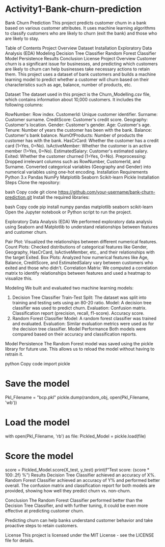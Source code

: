 # Activity1-Bank-churn-prediction
 Bank Churn Prediction
This project predicts customer churn in a bank based on various customer attributes. It uses machine learning algorithms to classify customers who are likely to churn (exit the bank) and those who are likely to stay.

Table of Contents
Project Overview
Dataset
Installation
Exploratory Data Analysis (EDA)
Modeling
Decision Tree Classifier
Random Forest Classifier
Model Persistence
Results
Conclusion
License
Project Overview
Customer churn is a significant issue for businesses, and predicting which customers are likely to churn can help businesses take necessary actions to retain them. This project uses a dataset of bank customers and builds a machine learning model to predict whether a customer will churn based on their characteristics such as age, balance, number of products, etc.

Dataset
The dataset used in this project is the Churn_Modelling.csv file, which contains information about 10,000 customers. It includes the following columns:

RowNumber: Row index.
CustomerId: Unique customer identifier.
Surname: Customer surname.
CreditScore: Customer's credit score.
Geography: Customer's location.
Gender: Customer's gender.
Age: Customer's age.
Tenure: Number of years the customer has been with the bank.
Balance: Customer's bank balance.
NumOfProducts: Number of products the customer has with the bank.
HasCrCard: Whether the customer has a credit card (1=Yes, 0=No).
IsActiveMember: Whether the customer is an active member (1=Yes, 0=No).
EstimatedSalary: Customer's estimated salary.
Exited: Whether the customer churned (1=Yes, 0=No).
Preprocessing:
Dropped irrelevant columns such as RowNumber, CustomerId, and Surname.
Converted categorical variables (Geography and Gender) into numerical variables using one-hot encoding.
Installation
Requirements
Python 3.x
Pandas
NumPy
Matplotlib
Seaborn
Scikit-learn
Pickle
Installation Steps
Clone the repository:

bash
Copy code
git clone https://github.com/your-username/bank-churn-prediction.git
Install the required libraries:

bash
Copy code
pip install numpy pandas matplotlib seaborn scikit-learn
Open the Jupyter notebook or Python script to run the project.

Exploratory Data Analysis (EDA)
We performed exploratory data analysis using Seaborn and Matplotlib to understand relationships between features and customer churn.

Pair Plot: Visualized the relationships between different numerical features.
Count Plots: Checked distributions of categorical features like Gender, Geography, HasCrCard, IsActiveMember, etc., and their relationships with the target Exited.
Box Plots: Analyzed how numerical features like Age, Balance, CreditScore, and EstimatedSalary vary between customers who exited and those who didn't.
Correlation Matrix: We computed a correlation matrix to identify relationships between features and used a heatmap to visualize this.

Modeling
We built and evaluated two machine learning models:

1. Decision Tree Classifier
Train-Test Split: The dataset was split into training and testing sets using an 80-20 ratio.
Model: A decision tree classifier was used to predict churn.
Evaluation:
Confusion matrix.
Classification report (precision, recall, f1-score).
Accuracy score.
2. Random Forest Classifier
Model: A random forest classifier was trained and evaluated.
Evaluation: Similar evaluation metrics were used as for the decision tree classifier.
Model Performance
Both models were compared based on their accuracy and classification reports.

Model Persistence
The Random Forest model was saved using the pickle library for future use. This allows us to reload the model without having to retrain it.

python
Copy code
import pickle

# Save the model
Pkl_Filename = "bcp.pkl"
pickle.dump(random_obj, open(Pkl_Filename, 'wb'))

# Load the model
with open(Pkl_Filename, 'rb') as file:
    Pickled_Model = pickle.load(file)

# Score the model
score = Pickled_Model.score(X_test, y_test)
print(f"Test score: {score * 100:.2f} %")
Results
Decision Tree Classifier achieved an accuracy of X%.
Random Forest Classifier achieved an accuracy of Y% and performed better overall.
The confusion matrix and classification report for both models are provided, showing how well they predict churn vs. non-churn.

Conclusion
The Random Forest Classifier performed better than the Decision Tree Classifier, and with further tuning, it could be even more effective at predicting customer churn.

Predicting churn can help banks understand customer behavior and take proactive steps to retain customers.

License
This project is licensed under the MIT License - see the LICENSE file for details.
